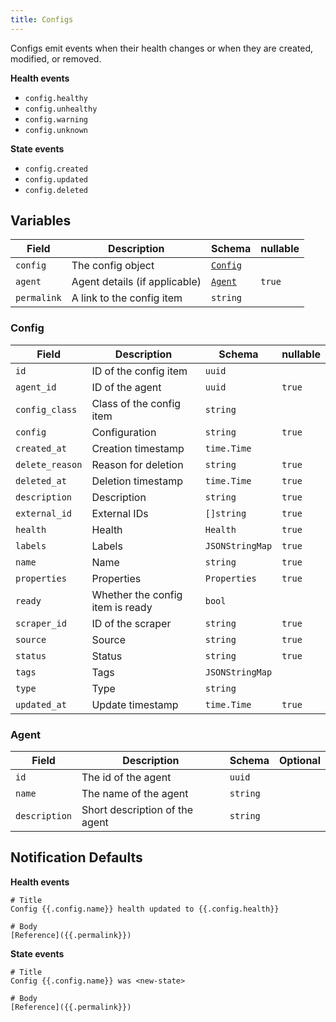 ```yaml
---
title: Configs
---
```


Configs emit events when their health changes or when they are created, modified, or removed.

**Health events**

- `config.healthy`
- `config.unhealthy`
- `config.warning`
- `config.unknown`

**State events**

- `config.created`
- `config.updated`
- `config.deleted`

## Variables

| Field       | Description                   | Schema              | nullable |
| ----------- | ----------------------------- | ------------------- | -------- |
| `config`    | The config object             | [`Config`](#config) |          |
| `agent`     | Agent details (if applicable) | [`Agent`](#agent)   | `true`   |
| `permalink` | A link to the config item     | `string`            |          |

### Config

| Field           | Description                      | Schema          | nullable |
| --------------- | -------------------------------- | --------------- | -------- |
| `id`            | ID of the config item            | `uuid`          |          |
| `agent_id`      | ID of the agent                  | `uuid`          | `true`   |
| `config_class`  | Class of the config item         | `string`        |          |
| `config`        | Configuration                    | `string`        | `true`   |
| `created_at`    | Creation timestamp               | `time.Time`     |          |
| `delete_reason` | Reason for deletion              | `string`        | `true`   |
| `deleted_at`    | Deletion timestamp               | `time.Time`     | `true`   |
| `description`   | Description                      | `string`        | `true`   |
| `external_id`   | External IDs                     | `[]string`      | `true`   |
| `health`        | Health                           | `Health`        | `true`   |
| `labels`        | Labels                           | `JSONStringMap` | `true`   |
| `name`          | Name                             | `string`        | `true`   |
| `properties`    | Properties                       | `Properties`    | `true`   |
| `ready`         | Whether the config item is ready | `bool`          |          |
| `scraper_id`    | ID of the scraper                | `string`        | `true`   |
| `source`        | Source                           | `string`        | `true`   |
| `status`        | Status                           | `string`        | `true`   |
| `tags`          | Tags                             | `JSONStringMap` |          |
| `type`          | Type                             | `string`        |          |
| `updated_at`    | Update timestamp                 | `time.Time`     | `true`   |

### Agent

| Field         | Description                    | Schema   | Optional |
| ------------- | ------------------------------ | -------- | -------- |
| `id`          | The id of the agent            | `uuid`   |          |
| `name`        | The name of the agent          | `string` |          |
| `description` | Short description of the agent | `string` |          |

## Notification Defaults

**Health events**

```
# Title
Config {{.config.name}} health updated to {{.config.health}}

# Body
[Reference]({{.permalink}})
```

**State events**

```
# Title
Config {{.config.name}} was <new-state>

# Body
[Reference]({{.permalink}})
```
